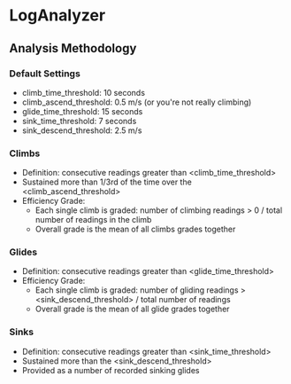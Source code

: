 # LogAnalyzer

## Analysis Methodology
### Default Settings
- climb_time_threshold: 10 seconds
- climb_ascend_threshold: 0.5 m/s (or you're not really climbing)
- glide_time_threshold: 15 seconds
- sink_time_threshold: 7 seconds
- sink_descend_threshold: 2.5 m/s

### Climbs
- Definition: consecutive readings greater than <climb_time_threshold>
- Sustained more than 1/3rd of the time over the <climb_ascend_threshold>
- Efficiency Grade:
  - Each single climb is graded: number of climbing readings > 0 / total number of readings in the climb
  - Overall grade is the mean of all climbs grades together

### Glides
- Definition: consecutive readings greater than <glide_time_threshold>
- Efficiency Grade:
  - Each single climb is graded: number of gliding readings > <sink_descend_threshold> / total number of readings
  - Overall grade is the mean of all glide grades together

### Sinks
- Definition: consecutive readings greater than <sink_time_threshold>
- Sustained more than the <sink_descend_threshold>
- Provided as a number of recorded sinking glides
